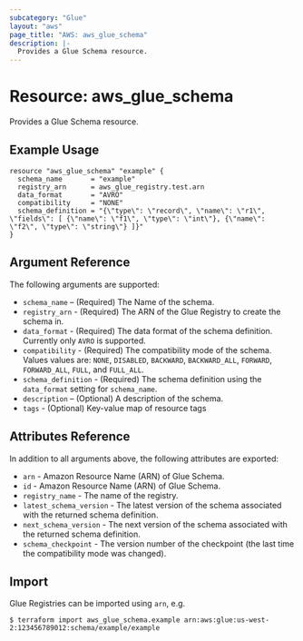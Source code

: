 ```yaml
---
subcategory: "Glue"
layout: "aws"
page_title: "AWS: aws_glue_schema"
description: |-
  Provides a Glue Schema resource.
---
```


# Resource: aws_glue_schema

Provides a Glue Schema resource.

## Example Usage

```hcl
resource "aws_glue_schema" "example" {
  schema_name       = "example"
  registry_arn      = aws_glue_registry.test.arn
  data_format       = "AVRO"
  compatibility     = "NONE"
  schema_definition = "{\"type\": \"record\", \"name\": \"r1\", \"fields\": [ {\"name\": \"f1\", \"type\": \"int\"}, {\"name\": \"f2\", \"type\": \"string\"} ]}"
}
```

## Argument Reference

The following arguments are supported:

* `schema_name` – (Required) The Name of the schema.
* `registry_arn` - (Required) The ARN of the Glue Registry to create the schema in.
* `data_format` - (Required) The data format of the schema definition. Currently only `AVRO` is supported.
* `compatibility` - (Required) The compatibility mode of the schema. Values values are: `NONE`, `DISABLED`, `BACKWARD`, `BACKWARD_ALL`, `FORWARD`, `FORWARD_ALL`, `FULL`, and `FULL_ALL`.
* `schema_definition` - (Required) The schema definition using the `data_format` setting for `schema_name`.
* `description` – (Optional) A description of the schema.
* `tags` - (Optional) Key-value map of resource tags

## Attributes Reference

In addition to all arguments above, the following attributes are exported:

* `arn` - Amazon Resource Name (ARN) of Glue Schema.
* `id` - Amazon Resource Name (ARN) of Glue Schema.
* `registry_name` - The name of the registry.
* `latest_schema_version` - The latest version of the schema associated with the returned schema definition.
* `next_schema_version` - The next version of the schema associated with the returned schema definition.
* `schema_checkpoint` - The version number of the checkpoint (the last time the compatibility mode was changed).

## Import

Glue Registries can be imported using `arn`, e.g.

```
$ terraform import aws_glue_schema.example arn:aws:glue:us-west-2:123456789012:schema/example/example
```
